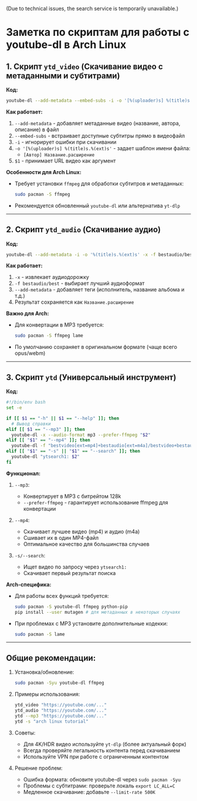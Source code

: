 (Due to technical issues, the search service is temporarily unavailable.)

# Заметка по скриптам для работы с youtube-dl в Arch Linux

## 1. Скрипт `ytd_video` (Скачивание видео с метаданными и субтитрами)

**Код:**
```bash
youtube-dl --add-metadata --embed-subs -i -o '[%(uploader)s] %(title)s.%(ext)s' $1
```

**Как работает:**
1. `--add-metadata` - добавляет метаданные видео (название, автора, описание) в файл
2. `--embed-subs` - встраивает доступные субтитры прямо в видеофайл
3. `-i` - игнорирует ошибки при скачивании
4. `-o '[%(uploader)s] %(title)s.%(ext)s'` - задает шаблон имени файла:
   - `[Автор] Название.расширение`
5. `$1` - принимает URL видео как аргумент

**Особенности для Arch Linux:**
- Требует установки `ffmpeg` для обработки субтитров и метаданных:
  ```bash
  sudo pacman -S ffmpeg
  ```
- Рекомендуется обновленный `youtube-dl` или альтернатива `yt-dlp`

---

## 2. Скрипт `ytd_audio` (Скачивание аудио)

**Код:**
```bash
youtube-dl --add-metadata -i -o '%(title)s.%(ext)s' -x -f bestaudio/best $1
```

**Как работает:**
1. `-x` - извлекает аудиодорожку
2. `-f bestaudio/best` - выбирает лучший аудиоформат
3. `--add-metadata` - добавляет теги (исполнитель, название альбома и т.д.)
4. Результат сохраняется как `Название.расширение`

**Важно для Arch:**
- Для конвертации в MP3 требуется:
  ```bash
  sudo pacman -S ffmpeg lame
  ```
- По умолчанию сохраняет в оригинальном формате (чаще всего opus/webm)

---

## 3. Скрипт `ytd` (Универсальный инструмент)

**Код:**
```bash
#!/bin/env bash
set -e

if [[ $1 == "-h" || $1 == "--help" ]]; then
  # Вывод справки
elif [[ $1 == "--mp3" ]]; then
  youtube-dl -x --audio-format mp3 --prefer-ffmpeg "$2"
elif [[ "$1" == "--mp4" ]]; then
  youtube-dl -f "bestvideo[ext=mp4]+bestaudio[ext=m4a]/bestvideo+bestaudio" --merge-output-format mp4 "$2"
elif [[ "$1" == "-s" || "$1" == "--search" ]]; then
  youtube-dl "ytsearch1: $2"
fi
```

**Функционал:**
1. `--mp3`:
   - Конвертирует в MP3 с битрейтом 128k
   - `--prefer-ffmpeg` - гарантирует использование ffmpeg для конвертации

2. `--mp4`:
   - Скачивает лучшее видео (mp4) и аудио (m4a)
   - Сшивает их в один MP4-файл
   - Оптимальное качество для большинства случаев

3. `-s/--search`:
   - Ищет видео по запросу через `ytsearch1:`
   - Скачивает первый результат поиска

**Arch-специфика:**
- Для работы всех функций требуется:
  ```bash
  sudo pacman -S youtube-dl ffmpeg python-pip
  pip install --user mutagen # для метаданных в некоторых случаях
  ```
- При проблемах с MP3 установите дополнительные кодекки:
  ```bash
  sudo pacman -S lame
  ```

---

## Общие рекомендации:
1. Установка/обновление:
   ```bash
   sudo pacman -Syu youtube-dl ffmpeg
   ```

2. Примеры использования:
   ```bash
   ytd_video "https://youtube.com/..."
   ytd_audio "https://youtube.com/..."
   ytd --mp3 "https://youtube.com/..."
   ytd -s "arch linux tutorial"
   ```

3. Советы:
   - Для 4K/HDR видео используйте `yt-dlp` (более актуальный форк)
   - Всегда проверяйте легальность контента перед скачиванием
   - Используйте VPN при работе с ограниченным контентом

4. Решение проблем:
   - Ошибка формата: обновите youtube-dl через `sudo pacman -Syu`
   - Проблемы с субтитрами: проверьте локаль `export LC_ALL=C`
   - Медленное скачивание: добавьте `--limit-rate 500K`

